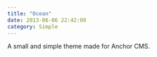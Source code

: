 ```yaml
---
title: "Ocean"
date: 2013-06-06 22:42:09
category: Simple
---
```


A small and simple theme made for Anchor CMS.
